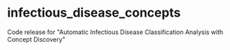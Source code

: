 # infectious_disease_concepts
Code release for "Automatic Infectious Disease Classification Analysis with Concept Discovery"
